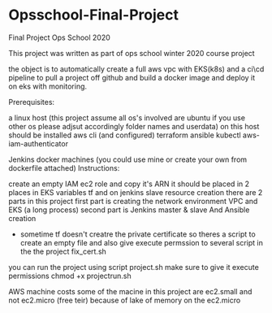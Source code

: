 # Opsschool-Final-Project
Final Project Ops School 2020

This project was written as part of ops school winter 2020 course project

the object is to automatically create a full aws vpc with EKS(k8s) and a ci\cd pipeline to pull a project off github and build a docker image and deploy it on eks with monitoring.

Prerequisites:

a linux host (this project assume all os's involved are ubuntu if you use other os please adjsut accordingly folder names and userdata)
on this host should be installed aws cli (and configured) terraform ansible kubectl aws-iam-authenticator

Jenkins docker machines (you could use mine or create your own from dockerfile attached)
Instructions:

create an empty IAM ec2 role and copy it's ARN it should be placed in 2 places in EKS variables tf and on jenkins slave resource creation
there are 2 parts in this project first part is creating the network environment
VPC and EKS (a long process) second part is Jenkins master & slave And Ansible creation

* sometime tf doesn't creatre the private certificate
so theres a script to create an empty file and also give execute permssion to several script in the the project 
fix_cert.sh

you can run the project using script project.sh make sure to give it execute permissions
chmod +x projectrun.sh

AWS machine costs
some of the macine in this project are ec2.small 
and not ec2.micro (free teir)
because of lake of memory on the ec2.micro
